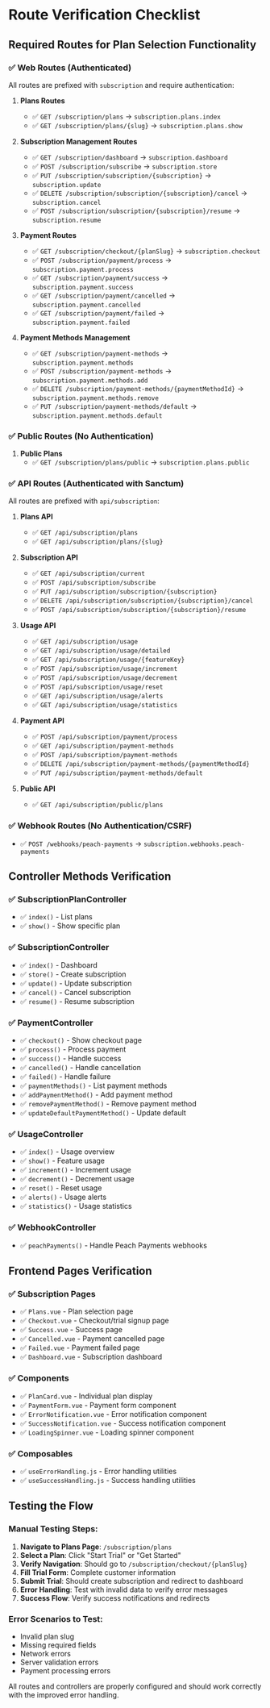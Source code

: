 # Route Verification Checklist

## Required Routes for Plan Selection Functionality

### ✅ Web Routes (Authenticated)
All routes are prefixed with `subscription` and require authentication:

1. **Plans Routes**
   - ✅ `GET /subscription/plans` → `subscription.plans.index`
   - ✅ `GET /subscription/plans/{slug}` → `subscription.plans.show`

2. **Subscription Management Routes**
   - ✅ `GET /subscription/dashboard` → `subscription.dashboard`
   - ✅ `POST /subscription/subscribe` → `subscription.store`
   - ✅ `PUT /subscription/subscription/{subscription}` → `subscription.update`
   - ✅ `DELETE /subscription/subscription/{subscription}/cancel` → `subscription.cancel`
   - ✅ `POST /subscription/subscription/{subscription}/resume` → `subscription.resume`

3. **Payment Routes**
   - ✅ `GET /subscription/checkout/{planSlug}` → `subscription.checkout`
   - ✅ `POST /subscription/payment/process` → `subscription.payment.process`
   - ✅ `GET /subscription/payment/success` → `subscription.payment.success`
   - ✅ `GET /subscription/payment/cancelled` → `subscription.payment.cancelled`
   - ✅ `GET /subscription/payment/failed` → `subscription.payment.failed`

4. **Payment Methods Management**
   - ✅ `GET /subscription/payment-methods` → `subscription.payment.methods`
   - ✅ `POST /subscription/payment-methods` → `subscription.payment.methods.add`
   - ✅ `DELETE /subscription/payment-methods/{paymentMethodId}` → `subscription.payment.methods.remove`
   - ✅ `PUT /subscription/payment-methods/default` → `subscription.payment.methods.default`

### ✅ Public Routes (No Authentication)
1. **Public Plans**
   - ✅ `GET /subscription/plans/public` → `subscription.plans.public`

### ✅ API Routes (Authenticated with Sanctum)
All routes are prefixed with `api/subscription`:

1. **Plans API**
   - ✅ `GET /api/subscription/plans`
   - ✅ `GET /api/subscription/plans/{slug}`

2. **Subscription API**
   - ✅ `GET /api/subscription/current`
   - ✅ `POST /api/subscription/subscribe`
   - ✅ `PUT /api/subscription/subscription/{subscription}`
   - ✅ `DELETE /api/subscription/subscription/{subscription}/cancel`
   - ✅ `POST /api/subscription/subscription/{subscription}/resume`

3. **Usage API**
   - ✅ `GET /api/subscription/usage`
   - ✅ `GET /api/subscription/usage/detailed`
   - ✅ `GET /api/subscription/usage/{featureKey}`
   - ✅ `POST /api/subscription/usage/increment`
   - ✅ `POST /api/subscription/usage/decrement`
   - ✅ `POST /api/subscription/usage/reset`
   - ✅ `GET /api/subscription/usage/alerts`
   - ✅ `GET /api/subscription/usage/statistics`

4. **Payment API**
   - ✅ `POST /api/subscription/payment/process`
   - ✅ `GET /api/subscription/payment-methods`
   - ✅ `POST /api/subscription/payment-methods`
   - ✅ `DELETE /api/subscription/payment-methods/{paymentMethodId}`
   - ✅ `PUT /api/subscription/payment-methods/default`

5. **Public API**
   - ✅ `GET /api/subscription/public/plans`

### ✅ Webhook Routes (No Authentication/CSRF)
- ✅ `POST /webhooks/peach-payments` → `subscription.webhooks.peach-payments`

## Controller Methods Verification

### ✅ SubscriptionPlanController
- ✅ `index()` - List plans
- ✅ `show()` - Show specific plan

### ✅ SubscriptionController
- ✅ `index()` - Dashboard
- ✅ `store()` - Create subscription
- ✅ `update()` - Update subscription
- ✅ `cancel()` - Cancel subscription
- ✅ `resume()` - Resume subscription

### ✅ PaymentController
- ✅ `checkout()` - Show checkout page
- ✅ `process()` - Process payment
- ✅ `success()` - Handle success
- ✅ `cancelled()` - Handle cancellation
- ✅ `failed()` - Handle failure
- ✅ `paymentMethods()` - List payment methods
- ✅ `addPaymentMethod()` - Add payment method
- ✅ `removePaymentMethod()` - Remove payment method
- ✅ `updateDefaultPaymentMethod()` - Update default

### ✅ UsageController
- ✅ `index()` - Usage overview
- ✅ `show()` - Feature usage
- ✅ `increment()` - Increment usage
- ✅ `decrement()` - Decrement usage
- ✅ `reset()` - Reset usage
- ✅ `alerts()` - Usage alerts
- ✅ `statistics()` - Usage statistics

### ✅ WebhookController
- ✅ `peachPayments()` - Handle Peach Payments webhooks

## Frontend Pages Verification

### ✅ Subscription Pages
- ✅ `Plans.vue` - Plan selection page
- ✅ `Checkout.vue` - Checkout/trial signup page
- ✅ `Success.vue` - Success page
- ✅ `Cancelled.vue` - Payment cancelled page
- ✅ `Failed.vue` - Payment failed page
- ✅ `Dashboard.vue` - Subscription dashboard

### ✅ Components
- ✅ `PlanCard.vue` - Individual plan display
- ✅ `PaymentForm.vue` - Payment form component
- ✅ `ErrorNotification.vue` - Error notification component
- ✅ `SuccessNotification.vue` - Success notification component
- ✅ `LoadingSpinner.vue` - Loading spinner component

### ✅ Composables
- ✅ `useErrorHandling.js` - Error handling utilities
- ✅ `useSuccessHandling.js` - Success handling utilities

## Testing the Flow

### Manual Testing Steps:
1. **Navigate to Plans Page**: `/subscription/plans`
2. **Select a Plan**: Click "Start Trial" or "Get Started"
3. **Verify Navigation**: Should go to `/subscription/checkout/{planSlug}`
4. **Fill Trial Form**: Complete customer information
5. **Submit Trial**: Should create subscription and redirect to dashboard
6. **Error Handling**: Test with invalid data to verify error messages
7. **Success Flow**: Verify success notifications and redirects

### Error Scenarios to Test:
- Invalid plan slug
- Missing required fields
- Network errors
- Server validation errors
- Payment processing errors

All routes and controllers are properly configured and should work correctly with the improved error handling.
